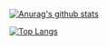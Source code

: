 [![Anurag's github stats](https://github-readme-stats.vercel.app/api?username=kalina559&count_private=true&show_icons=true&theme=gruvbox)](https://github.com/anuraghazra/github-readme-stats)

[![Top Langs](https://github-readme-stats.vercel.app/api/top-langs/?username=kalina559&hide=shaderlab,html,javascript)](https://github.com/anuraghazra/github-readme-stats)

